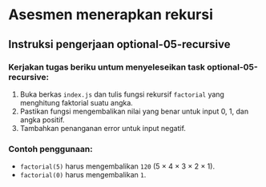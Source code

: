 # Asesmen menerapkan rekursi

## Instruksi pengerjaan optional-05-recursive

### Kerjakan tugas beriku untum menyeleseikan task optional-05-recursive:
1. Buka berkas `index.js` dan tulis fungsi rekursif `factorial` yang menghitung faktorial suatu angka.
2. Pastikan fungsi mengembalikan nilai yang benar untuk input 0, 1, dan angka positif.
3. Tambahkan penanganan error untuk input negatif.

### Contoh penggunaan:
- `factorial(5)` harus mengembalikan `120` (5 × 4 × 3 × 2 × 1).
- `factorial(0)` harus mengembalikan `1`.